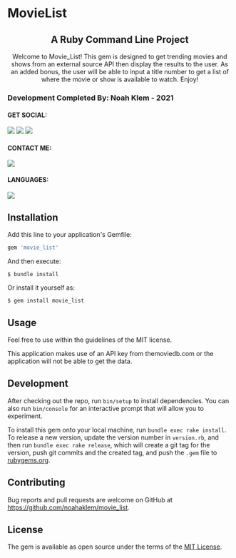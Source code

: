 # MovieList
<div align='center'>
    <h2>A Ruby Command Line Project</h2>
    Welcome to Movie_List! This gem is designed to get trending movies and shows from an external source API then display the results to the user. As an added bonus, the user will be able to input a title number to get a list of where the movie or show is available to watch. Enjoy!
</div>
<h3>Development Completed By: Noah Klem - 2021</h3>
<div>
    <h4>GET SOCIAL: </h4>
    <a target="_blank" href="https://www.linkedin.com/in/noahaklem"><img src="https://img.shields.io/badge/LinkedIn-0077B5?style=for-the-badge&logo=linkedin&logoColor=white"></a>
    <a target="_blank" href="https://www.twitter.com/"><img src="https://img.shields.io/badge/Twitter-1DA1F2?style=for-the-badge&logo=twitter&logoColor=white"></a>
    <a target="_blank" href="https://www.medium.com/@noahaklem"><img src="https://img.shields.io/badge/Medium-12100E?style=for-the-badge&logo=medium&logoColor=white"></a>
    <h4>CONTACT ME: </h4>
    <a href="mailto:noahaklem@gmail.com?subject=Hello%20Noah,%20from%20GitHub"><img src="https://img.shields.io/badge/Gmail-D14836?style=for-the-badge&logo=gmail&logoColor=white"></a>
    <h4>LANGUAGES: </h4>
    <img src="https://img.shields.io/badge/Ruby-CC342D?style=for-the-badge&logo=ruby&logoColor=white">
</div>

## Installation

Add this line to your application's Gemfile:

```ruby
gem 'movie_list'
```

And then execute:

    $ bundle install

Or install it yourself as:

    $ gem install movie_list

## Usage

Feel free to use within the guidelines of the MIT license.

This application makes use of an API key from themoviedb.com or the application will not be able to get the data.

## Development

After checking out the repo, run `bin/setup` to install dependencies. You can also run `bin/console` for an interactive prompt that will allow you to experiment.

To install this gem onto your local machine, run `bundle exec rake install`. To release a new version, update the version number in `version.rb`, and then run `bundle exec rake release`, which will create a git tag for the version, push git commits and the created tag, and push the `.gem` file to [rubygems.org](https://rubygems.org).

## Contributing

Bug reports and pull requests are welcome on GitHub at https://github.com/noahaklem/movie_list.

## License

The gem is available as open source under the terms of the [MIT License](https://opensource.org/licenses/MIT).
